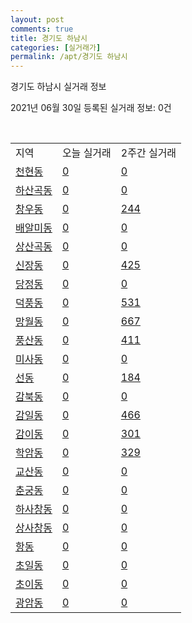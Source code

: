 ```yaml
---
layout: post
comments: true
title: 경기도 하남시
categories: [실거래가]
permalink: /apt/경기도 하남시
---
```


경기도 하남시 실거래 정보

2021년 06월 30일 등록된 실거래 정보: 0건

<script type="text/javascript">
  google.charts.load('current', {'packages':['corechart']});
  google.charts.setOnLoadCallback(drawChart);

  function drawChart() {
    var data = google.visualization.arrayToDataTable([['거래일', '매매', '전월세', '전매'], ['21-02', 183, 721, 0], ['21-03', 194, 753, 0], ['21-04', 134, 463, 1], ['21-05', 272, 437, 3], ['21-06', 50, 347, 0]]);

    var options = {
      title: '최근 유형별 거래량 추이',
      legend: { position: 'bottom' }
    };

    var chart = new google.visualization.LineChart(document.getElementById('columnchart_material'));
    chart.draw(data, (options));
  }
</script>

<div id="columnchart_material" style="width: 95%; margin-left: -35px"></div>
<br>
<table class="sortable">
  <tr>
    <td>지역</td>
    <td>오늘 실거래</td>
    <td>2주간 실거래</td>
  </tr>

  
  <tr class="item">
    <td><a href="경기도 하남시 천현동">천현동</a></td>
    <td><a href="경기도 하남시 천현동">0</a></td>
    <td><a href="경기도 하남시 천현동">0</a></td>
  </tr>
    

  <tr class="item">
    <td><a href="경기도 하남시 하산곡동">하산곡동</a></td>
    <td><a href="경기도 하남시 하산곡동">0</a></td>
    <td><a href="경기도 하남시 하산곡동">0</a></td>
  </tr>
    

  <tr class="item">
    <td><a href="경기도 하남시 창우동">창우동</a></td>
    <td><a href="경기도 하남시 창우동">0</a></td>
    <td><a href="경기도 하남시 창우동">244</a></td>
  </tr>
    

  <tr class="item">
    <td><a href="경기도 하남시 배알미동">배알미동</a></td>
    <td><a href="경기도 하남시 배알미동">0</a></td>
    <td><a href="경기도 하남시 배알미동">0</a></td>
  </tr>
    

  <tr class="item">
    <td><a href="경기도 하남시 상산곡동">상산곡동</a></td>
    <td><a href="경기도 하남시 상산곡동">0</a></td>
    <td><a href="경기도 하남시 상산곡동">0</a></td>
  </tr>
    

  <tr class="item">
    <td><a href="경기도 하남시 신장동">신장동</a></td>
    <td><a href="경기도 하남시 신장동">0</a></td>
    <td><a href="경기도 하남시 신장동">425</a></td>
  </tr>
    

  <tr class="item">
    <td><a href="경기도 하남시 당정동">당정동</a></td>
    <td><a href="경기도 하남시 당정동">0</a></td>
    <td><a href="경기도 하남시 당정동">0</a></td>
  </tr>
    

  <tr class="item">
    <td><a href="경기도 하남시 덕풍동">덕풍동</a></td>
    <td><a href="경기도 하남시 덕풍동">0</a></td>
    <td><a href="경기도 하남시 덕풍동">531</a></td>
  </tr>
    

  <tr class="item">
    <td><a href="경기도 하남시 망월동">망월동</a></td>
    <td><a href="경기도 하남시 망월동">0</a></td>
    <td><a href="경기도 하남시 망월동">667</a></td>
  </tr>
    

  <tr class="item">
    <td><a href="경기도 하남시 풍산동">풍산동</a></td>
    <td><a href="경기도 하남시 풍산동">0</a></td>
    <td><a href="경기도 하남시 풍산동">411</a></td>
  </tr>
    

  <tr class="item">
    <td><a href="경기도 하남시 미사동">미사동</a></td>
    <td><a href="경기도 하남시 미사동">0</a></td>
    <td><a href="경기도 하남시 미사동">0</a></td>
  </tr>
    

  <tr class="item">
    <td><a href="경기도 하남시 선동">선동</a></td>
    <td><a href="경기도 하남시 선동">0</a></td>
    <td><a href="경기도 하남시 선동">184</a></td>
  </tr>
    

  <tr class="item">
    <td><a href="경기도 하남시 감북동">감북동</a></td>
    <td><a href="경기도 하남시 감북동">0</a></td>
    <td><a href="경기도 하남시 감북동">0</a></td>
  </tr>
    

  <tr class="item">
    <td><a href="경기도 하남시 감일동">감일동</a></td>
    <td><a href="경기도 하남시 감일동">0</a></td>
    <td><a href="경기도 하남시 감일동">466</a></td>
  </tr>
    

  <tr class="item">
    <td><a href="경기도 하남시 감이동">감이동</a></td>
    <td><a href="경기도 하남시 감이동">0</a></td>
    <td><a href="경기도 하남시 감이동">301</a></td>
  </tr>
    

  <tr class="item">
    <td><a href="경기도 하남시 학암동">학암동</a></td>
    <td><a href="경기도 하남시 학암동">0</a></td>
    <td><a href="경기도 하남시 학암동">329</a></td>
  </tr>
    

  <tr class="item">
    <td><a href="경기도 하남시 교산동">교산동</a></td>
    <td><a href="경기도 하남시 교산동">0</a></td>
    <td><a href="경기도 하남시 교산동">0</a></td>
  </tr>
    

  <tr class="item">
    <td><a href="경기도 하남시 춘궁동">춘궁동</a></td>
    <td><a href="경기도 하남시 춘궁동">0</a></td>
    <td><a href="경기도 하남시 춘궁동">0</a></td>
  </tr>
    

  <tr class="item">
    <td><a href="경기도 하남시 하사창동">하사창동</a></td>
    <td><a href="경기도 하남시 하사창동">0</a></td>
    <td><a href="경기도 하남시 하사창동">0</a></td>
  </tr>
    

  <tr class="item">
    <td><a href="경기도 하남시 상사창동">상사창동</a></td>
    <td><a href="경기도 하남시 상사창동">0</a></td>
    <td><a href="경기도 하남시 상사창동">0</a></td>
  </tr>
    

  <tr class="item">
    <td><a href="경기도 하남시 항동">항동</a></td>
    <td><a href="경기도 하남시 항동">0</a></td>
    <td><a href="경기도 하남시 항동">0</a></td>
  </tr>
    

  <tr class="item">
    <td><a href="경기도 하남시 초일동">초일동</a></td>
    <td><a href="경기도 하남시 초일동">0</a></td>
    <td><a href="경기도 하남시 초일동">0</a></td>
  </tr>
    

  <tr class="item">
    <td><a href="경기도 하남시 초이동">초이동</a></td>
    <td><a href="경기도 하남시 초이동">0</a></td>
    <td><a href="경기도 하남시 초이동">0</a></td>
  </tr>
    

  <tr class="item">
    <td><a href="경기도 하남시 광암동">광암동</a></td>
    <td><a href="경기도 하남시 광암동">0</a></td>
    <td><a href="경기도 하남시 광암동">0</a></td>
  </tr>
    


</table>


    